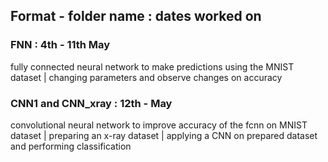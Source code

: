 ## Format - folder name : dates worked on

### FNN : 4th - 11th May 
fully connected neural network to make predictions using the MNIST dataset | changing parameters and observe changes on accuracy

### CNN1 and CNN_xray : 12th - May
convolutional neural network to improve accuracy of the fcnn on MNIST dataset | preparing an x-ray dataset | applying a CNN on prepared dataset and performing classification
